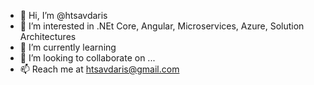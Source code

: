 - 👋 Hi, I’m @htsavdaris 
- 👀 I’m interested in .NEt Core, Angular, Microservices, Azure, Solution Architectures
- 🌱 I’m currently learning 
- 💞️ I’m looking to collaborate on ...
- 📫 Reach me at htsavdaris@gmail.com

<!---
htsavdaris/htsavdaris is a ✨ special ✨ repository because its `README.md` (this file) appears on your GitHub profile.
You can click the Preview link to take a look at your changes.
--->
